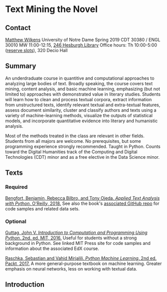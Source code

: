 # Text Mining the Novel

## Contact

[Matthew Wilkens](https://english.nd.edu/people/faculty/wilkens/)
University of Notre Dame
Spring 2019
CDT 30380 / ENGL 30010
MW 11:00-12:15, [246 Hesburgh Library](https://cds.library.nd.edu/spaces/)
Office hours: Th 10:00-5:00 ([reserve slots](https://bit.ly/wilkens_appointments)), 320 Decio Hall

## Summary
An underdraduate course in quantitive and computational approaches to analyzing large bodies of text. Broadly speaking, the course covers text mining, content analysis, and basic machine learning, emphasizing (but not limited to) approaches with demonstrated value in literary studies. Students will learn how to clean and process textual corpora, extract information from unstructured texts, identify relevant textual and extra-textual features, assess document similarity, cluster and classify authors and texts using a variety of machine-learning methods, visualize the outputs of statistical models, and incorporate quantitative evidence into literary and humanistic analysis.

Most of the methods treated in the class are relevant in other fields. Students from all majors are welcome. No prerequisites, but some programming experience strongly recommended. Taught in Python. Counts toward the Digital Humanities track of the Computing and Digital Technologies (CDT) minor and as a free elective in the Data Science minor.  

## Texts

### Required

[Bengfort, Benjamin, Rebecca Bilbro, and Tony Ojeda. _Applied Text Analysis with Python_. O'Reilly, 2018.](http://shop.oreilly.com/product/0636920052555.do) See also the book's [associated GitHub repo](https://github.com/foxbook/atap) for code samples and related data sets.

### Optional

[Guttag, John V. _Introduction to Computation and Programming Using Python_. 2nd. ed. MIT, 2016.](https://mitpress.mit.edu/books/introduction-computation-and-programming-using-python-second-edition) Useful for students without a strong background in Python. See linked MIT Press site for code samples and information about the associated EdX course.

[Raschka, Sebastian and Vahid Mirjalili. _Python Machine Learning_. 2nd ed. Packt, 2017.](https://www.packtpub.com/big-data-and-business-intelligence/python-machine-learning-second-edition) A more general-purpose textbook on machine learning. Greater emphasis on neural networks, less on working with textual data.

## Introduction

##
